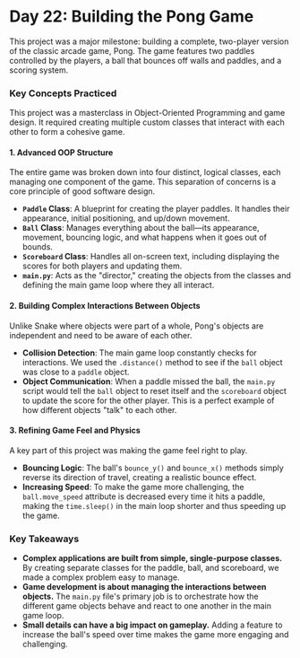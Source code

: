 # Day 22: Building the Pong Game

This project was a major milestone: building a complete, two-player version of the classic arcade game, Pong. The game features two paddles controlled by the players, a ball that bounces off walls and paddles, and a scoring system.

### Key Concepts Practiced

This project was a masterclass in Object-Oriented Programming and game design. It required creating multiple custom classes that interact with each other to form a cohesive game.

#### 1. Advanced OOP Structure

The entire game was broken down into four distinct, logical classes, each managing one component of the game. This separation of concerns is a core principle of good software design.

* **`Paddle` Class**: A blueprint for creating the player paddles. It handles their appearance, initial positioning, and up/down movement.
* **`Ball` Class**: Manages everything about the ball—its appearance, movement, bouncing logic, and what happens when it goes out of bounds.
* **`Scoreboard` Class**: Handles all on-screen text, including displaying the scores for both players and updating them.
* **`main.py`**: Acts as the "director," creating the objects from the classes and defining the main game loop where they all interact.

#### 2. Building Complex Interactions Between Objects

Unlike Snake where objects were part of a whole, Pong's objects are independent and need to be aware of each other.

* **Collision Detection**: The main game loop constantly checks for interactions. We used the `.distance()` method to see if the `ball` object was close to a `paddle` object.
* **Object Communication**: When a paddle missed the ball, the `main.py` script would tell the `ball` object to reset itself and the `scoreboard` object to update the score for the other player. This is a perfect example of how different objects "talk" to each other.

#### 3. Refining Game Feel and Physics

A key part of this project was making the game feel right to play.

* **Bouncing Logic**: The ball's `bounce_y()` and `bounce_x()` methods simply reverse its direction of travel, creating a realistic bounce effect.
* **Increasing Speed**: To make the game more challenging, the `ball.move_speed` attribute is decreased every time it hits a paddle, making the `time.sleep()` in the main loop shorter and thus speeding up the game.

### Key Takeaways

* **Complex applications are built from simple, single-purpose classes.** By creating separate classes for the paddle, ball, and scoreboard, we made a complex problem easy to manage.
* **Game development is about managing the interactions between objects.** The `main.py` file's primary job is to orchestrate how the different game objects behave and react to one another in the main game loop.
* **Small details can have a big impact on gameplay.** Adding a feature to increase the ball's speed over time makes the game more engaging and challenging.